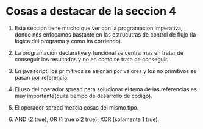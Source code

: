 # Cosas a destacar de la seccion 4

1. Esta seccion tiene mucho que ver con la programacion imperativa, donde nos enfocamos bastante en las estrucutras de control de flujo (la logica del programa y como ira corriendo).

2. La programacion declarativa y funcional se centra mas en tratar de conseguir los resultados y no en como se trata de conseguir.

3. En javascript, los primitivos se asignan por valores y los no primitivos se pasan por referencia.

4. El uso del operador spread para solucionar el tema de las referencias es muy importante(quita tiempo de desarrollo de codigo).

5. El operador spread mezcla cosas del mismo tipo.

6. AND (2 true), OR (1 true o 2 true), XOR (solamente 1 true).